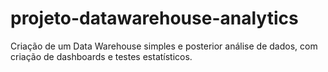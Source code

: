# projeto-datawarehouse-analytics
Criação de um Data Warehouse simples e posterior análise de dados, com criação de dashboards e testes estatísticos.
